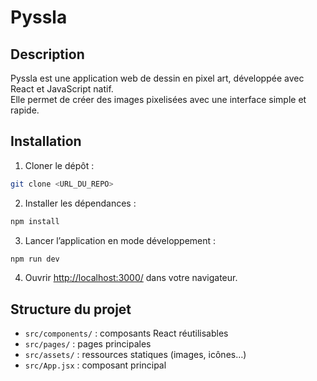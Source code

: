 # Pyssla

## Description

Pyssla est une application web de dessin en pixel art, développée avec React et JavaScript natif.  
Elle permet de créer des images pixelisées avec une interface simple et rapide.

## Installation

1. Cloner le dépôt :  
```bash
git clone <URL_DU_REPO>
````

2. Installer les dépendances :

```bash
npm install
```

3. Lancer l’application en mode développement :

```bash
npm run dev
```

4. Ouvrir [http://localhost:3000/](http://localhost:3000) dans votre navigateur.

## Structure du projet

* `src/components/` : composants React réutilisables
* `src/pages/` : pages principales
* `src/assets/` : ressources statiques (images, icônes…)
* `src/App.jsx` : composant principal
    